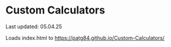 # Custom Calculators
Last updated: 05.04.25

Loads index.html to https://patg84.github.io/Custom-Calculators/
